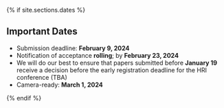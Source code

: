 
{% if site.sections.dates %}

<a class="anchor" id="dates"></a>

## Important Dates

* Submission deadline: **February 9, 2024**
* Notification of acceptance **rolling**; by **February 23, 2024**
* We will do our best to ensure that papers submitted before **January 19** receive a decision before the early registration deadline for the HRI conference (TBA)
* Camera-ready: **March 1, 2024**

{% endif %}